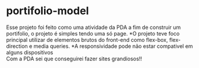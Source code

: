 ﻿# portifolio-model
Esse projeto foi feito como uma atividade da PDA a fim de construir um portifolio, o projeto é simples tendo uma só page.
*O projeto teve foco principal utilizar de elementos brutos do front-end como flex-box, flex-direction e media queries.
*A responsividade pode não estar compativel em alguns dispositivos
<br />
Com a PDA sei que conseguirei fazer sites grandiosos!!
